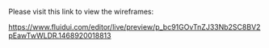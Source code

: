 Please visit this link to view the wireframes:

https://www.fluidui.com/editor/live/preview/p_bc91GOvTnZJ33Nb2SC8BV2pEawTwWLDR.1468920018813